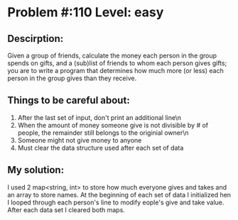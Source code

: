 # Problem #:110     Level: easy

## Descirption: 

Given a group of friends, calculate the money each person in the group spends on gifts, and a (sub)list of friends to whom each person gives gifts; you are to write a program that determines how much more (or less) each person in the group gives than they receive.

## Things to be careful about:
1) After the last set of input, don't print an additional line\n
2) When the amount of money someone give is not divisible by  # of people,  the  remainder still belongs to the originial owner\n
3) Someone might not give money to anyone 
4) Must clear the data structure used after each set of data

## My solution: 
I used 2 map<string, int> to store how much everyone gives and takes and an array to store names.
At the beginning of each set of data I initialized hen I looped through each person's line to modify eople's give and take value.
After each data set I cleared both maps.
